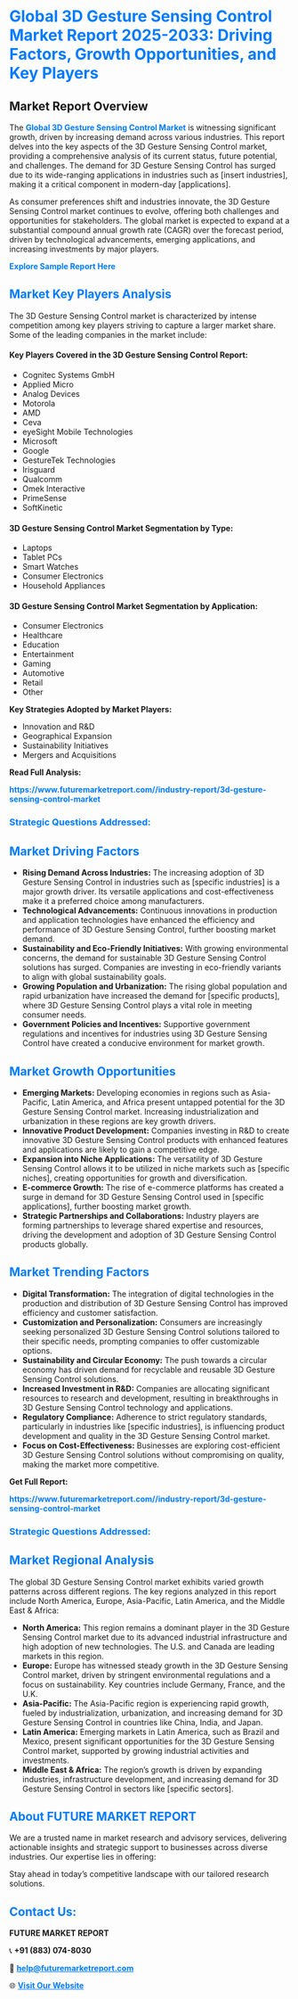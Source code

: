 <h1 style="color: #007BFF;">Global 3D Gesture Sensing Control Market Report 2025-2033: Driving Factors, Growth Opportunities, and Key Players</h1>

<section id="overview">
<h2>Market Report Overview</h2>
<p>The <a href="https://www.futuremarketreport.com//industry-report/3d-gesture-sensing-control-market" style="color: #007BFF; text-decoration: none;"><strong>Global 3D Gesture Sensing Control Market</strong></a> is witnessing significant growth, driven by increasing demand across various industries. This report delves into the key aspects of the 3D Gesture Sensing Control market, providing a comprehensive analysis of its current status, future potential, and challenges. The demand for 3D Gesture Sensing Control has surged due to its wide-ranging applications in industries such as [insert industries], making it a critical component in modern-day [applications].</p>
<p>As consumer preferences shift and industries innovate, the 3D Gesture Sensing Control market continues to evolve, offering both challenges and opportunities for stakeholders. The global market is expected to expand at a substantial compound annual growth rate (CAGR) over the forecast period, driven by technological advancements, emerging applications, and increasing investments by major players.</p>
</section>

<section id="overview">
<p><a href="https://www.futuremarketreport.com//request-sample/reportId=63067" style="color: #007BFF; text-decoration: none;"><strong>Explore Sample Report Here</strong></a></p>
</section>

<section id="key-players">
<h2 style="color: #007BFF;">Market Key Players Analysis</h2>
<p>The 3D Gesture Sensing Control market is characterized by intense competition among key players striving to capture a larger market share. Some of the leading companies in the market include:</p>
<h4>Key Players Covered in the 3D Gesture Sensing Control Report:</h4>
<ul><li>Cognitec Systems GmbH</li><li>Applied Micro</li><li>Analog Devices</li><li>Motorola</li><li>AMD</li><li>Ceva</li><li>eyeSight Mobile Technologies</li><li>Microsoft</li><li>Google</li><li>GestureTek Technologies</li><li>Irisguard</li><li>Qualcomm</li><li>Omek Interactive</li><li>PrimeSense</li><li>SoftKinetic</li></ul>
<h4>3D Gesture Sensing Control Market Segmentation by Type:</h4>
<ul><li>Laptops</li><li>Tablet PCs</li><li>Smart Watches</li><li>Consumer Electronics</li><li>Household Appliances</li></ul>

<h4>3D Gesture Sensing Control Market Segmentation by Application:</h4>
<ul><li>Consumer Electronics</li><li>Healthcare</li><li>Education</li><li>Entertainment</li><li>Gaming</li><li>Automotive</li><li>Retail</li><li>Other</li></ul>
<p><strong>Key Strategies Adopted by Market Players:</strong></p>
<ul>
<li>Innovation and R&D</li>
<li>Geographical Expansion</li>
<li>Sustainability Initiatives</li>
<li>Mergers and Acquisitions</li>
</ul>
</section>

<section>
<p><strong>Read Full Analysis: </strong></p><a href="https://www.futuremarketreport.com//industry-report/3d-gesture-sensing-control-market" style="color: #007BFF; text-decoration: none;"><strong>https://www.futuremarketreport.com//industry-report/3d-gesture-sensing-control-market</strong></a>
<h3 style="color: #007BFF;">Strategic Questions Addressed:</h3>
</section>

<section id="driving-factors">
<h2 style="color: #007BFF;">Market Driving Factors</h2>
<ul>
<li><strong>Rising Demand Across Industries:</strong> The increasing adoption of 3D Gesture Sensing Control in industries such as [specific industries] is a major growth driver. Its versatile applications and cost-effectiveness make it a preferred choice among manufacturers.</li>
<li><strong>Technological Advancements:</strong> Continuous innovations in production and application technologies have enhanced the efficiency and performance of 3D Gesture Sensing Control, further boosting market demand.</li>
<li><strong>Sustainability and Eco-Friendly Initiatives:</strong> With growing environmental concerns, the demand for sustainable 3D Gesture Sensing Control solutions has surged. Companies are investing in eco-friendly variants to align with global sustainability goals.</li>
<li><strong>Growing Population and Urbanization:</strong> The rising global population and rapid urbanization have increased the demand for [specific products], where 3D Gesture Sensing Control plays a vital role in meeting consumer needs.</li>
<li><strong>Government Policies and Incentives:</strong> Supportive government regulations and incentives for industries using 3D Gesture Sensing Control have created a conducive environment for market growth.</li>
</ul>
</section>

<section id="growth-opportunities">
<h2 style="color: #007BFF;">Market Growth Opportunities</h2>
<ul>
<li><strong>Emerging Markets:</strong> Developing economies in regions such as Asia-Pacific, Latin America, and Africa present untapped potential for the 3D Gesture Sensing Control market. Increasing industrialization and urbanization in these regions are key growth drivers.</li>
<li><strong>Innovative Product Development:</strong> Companies investing in R&D to create innovative 3D Gesture Sensing Control products with enhanced features and applications are likely to gain a competitive edge.</li>
<li><strong>Expansion into Niche Applications:</strong> The versatility of 3D Gesture Sensing Control allows it to be utilized in niche markets such as [specific niches], creating opportunities for growth and diversification.</li>
<li><strong>E-commerce Growth:</strong> The rise of e-commerce platforms has created a surge in demand for 3D Gesture Sensing Control used in [specific applications], further boosting market growth.</li>
<li><strong>Strategic Partnerships and Collaborations:</strong> Industry players are forming partnerships to leverage shared expertise and resources, driving the development and adoption of 3D Gesture Sensing Control products globally.</li>
</ul>
</section>

<section id="trending-factors">
<h2 style="color: #007BFF;">Market Trending Factors</h2>
<ul>
<li><strong>Digital Transformation:</strong> The integration of digital technologies in the production and distribution of 3D Gesture Sensing Control has improved efficiency and customer satisfaction.</li>
<li><strong>Customization and Personalization:</strong> Consumers are increasingly seeking personalized 3D Gesture Sensing Control solutions tailored to their specific needs, prompting companies to offer customizable options.</li>
<li><strong>Sustainability and Circular Economy:</strong> The push towards a circular economy has driven demand for recyclable and reusable 3D Gesture Sensing Control solutions.</li>
<li><strong>Increased Investment in R&D:</strong> Companies are allocating significant resources to research and development, resulting in breakthroughs in 3D Gesture Sensing Control technology and applications.</li>
<li><strong>Regulatory Compliance:</strong> Adherence to strict regulatory standards, particularly in industries like [specific industries], is influencing product development and quality in the 3D Gesture Sensing Control market.</li>
<li><strong>Focus on Cost-Effectiveness:</strong> Businesses are exploring cost-efficient 3D Gesture Sensing Control solutions without compromising on quality, making the market more competitive.</li>
</ul>
</section>

<section>
<p><strong>Get Full Report: </strong></p><a href="https://www.futuremarketreport.com//industry-report/3d-gesture-sensing-control-market" style="color: #007BFF; text-decoration: none;"><strong>https://www.futuremarketreport.com//industry-report/3d-gesture-sensing-control-market</strong></a>
<h3 style="color: #007BFF;">Strategic Questions Addressed:</h3>
</section>


<section id="regional-analysis">
<h2 style="color: #007BFF;">Market Regional Analysis</h2>
<p>The global 3D Gesture Sensing Control market exhibits varied growth patterns across different regions. The key regions analyzed in this report include North America, Europe, Asia-Pacific, Latin America, and the Middle East & Africa:</p>
<ul>
<li><strong>North America:</strong> This region remains a dominant player in the 3D Gesture Sensing Control market due to its advanced industrial infrastructure and high adoption of new technologies. The U.S. and Canada are leading markets in this region.</li>
<li><strong>Europe:</strong> Europe has witnessed steady growth in the 3D Gesture Sensing Control market, driven by stringent environmental regulations and a focus on sustainability. Key countries include Germany, France, and the U.K.</li>
<li><strong>Asia-Pacific:</strong> The Asia-Pacific region is experiencing rapid growth, fueled by industrialization, urbanization, and increasing demand for 3D Gesture Sensing Control in countries like China, India, and Japan.</li>
<li><strong>Latin America:</strong> Emerging markets in Latin America, such as Brazil and Mexico, present significant opportunities for the 3D Gesture Sensing Control market, supported by growing industrial activities and investments.</li>
<li><strong>Middle East & Africa:</strong> The region’s growth is driven by expanding industries, infrastructure development, and increasing demand for 3D Gesture Sensing Control in sectors like [specific sectors].</li>
</ul>
</section>

<footer>
<h2 style="color: #007BFF;">About FUTURE MARKET REPORT</h2>
<p>We are a trusted name in market research and advisory services, delivering actionable insights and strategic support to businesses across diverse industries. Our expertise lies in offering:</p>

<p>Stay ahead in today’s competitive landscape with our tailored research solutions.</p>

<h2 style="color: #007BFF;">Contact Us:</h2>
<p><strong>FUTURE MARKET REPORT</strong></p>
<p>📞 <strong>+91 (883) 074-8030</strong></p>
<p>📧 <strong><a href="mailto:help@futuremarketreport.com" style="color: #007BFF;">help@futuremarketreport.com</a></strong></p>
<p>🌐 <strong><a href="https://www.futuremarketreport.com/" style="color: #007BFF;">Visit Our Website</a></strong></p>
</footer>